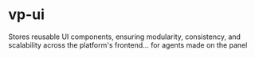 # vp-ui
Stores reusable UI components, ensuring modularity, consistency, and scalability across the platform's frontend... for agents made on the panel
